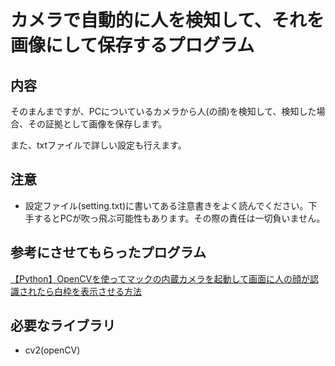 # カメラで自動的に人を検知して、それを画像にして保存するプログラム

## 内容

そのまんまですが、PCについているカメラから人(の顔)を検知して、検知した場合、その証拠として画像を保存します。

また、txtファイルで詳しい設定も行えます。

## 注意

- 設定ファイル(setting.txt)に書いてある注意書きをよく読んでください。下手するとPCが吹っ飛ぶ可能性もあります。その際の責任は一切負いません。

## 参考にさせてもらったプログラム

[【Python】OpenCVを使ってマックの内蔵カメラを起動して画面に人の顔が認識されたら白枠を表示させる方法](https://gist.github.com/kurozumi/04a75695dc32c46586be0d69e6a8243f)

## 必要なライブラリ

- cv2(openCV)
